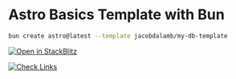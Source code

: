 # Astro Basics Template with Bun

```zsh
bun create astro@latest --template jacobdalamb/my-db-template
```

[![Open in StackBlitz](https://developer.stackblitz.com/img/open_in_stackblitz.svg)](https://stackblitz.com/github/jacobdalamb/my-db-template)

[![Check Links](https://github.com/jacobdalamb/my-db-template/actions/workflows/checb_links.yml/badge.svg)](https://github.com/jacobdalamb/my-db-template/actions/workflows/checb_links.yml)
